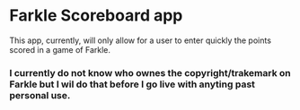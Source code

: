 # Farkle Scoreboard app

This app, currently, will only allow for a user to enter quickly the points scored in a game of Farkle.
### I currently do not know who ownes the copyright/trakemark on Farkle but I wil do that before I go live with anyting past personal use.